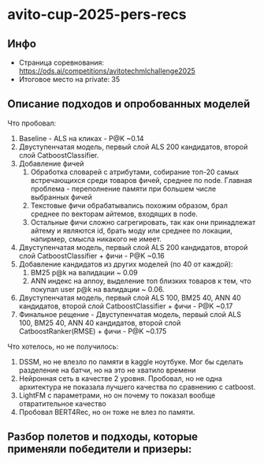 # avito-cup-2025-pers-recs
## Инфо
- Страница соревнования: https://ods.ai/competitions/avitotechmlchallenge2025
- Итоговое место на private: 35

## Описание подходов и опробованных моделей
Что пробовал:
1. Baseline - ALS на кликах - P@K ~0.14
2. Двуступенчатая модель, первый слой ALS 200 кандидатов, второй слой CatboostClassifier.
3. Добавление фичей
    1. Обработка словарей c атрибутами, собирание топ-20 самых встречающихся среди товаров фичей, среднее по node. Главная проблема - переполнение памяти при большем числе выбранных фичей
    2. Текстовые фичи обрабатывались похожим образом, брал среднее по векторам айтемов, входящих в node.
    3. Остальные фичи сложно сагрегировать, так как они принадлежат айтему и являются id, брать моду или среднее по локации, напирмер, смысла никакого не имеет.
4. Двуступенчатая модель, первый слой ALS 200 кандидатов, второй слой CatboostClassifier + фичи - P@K ~0.16
5. Добавление кандидатов из других моделей (по 40 от каждой):
    1. BM25 p@k на валидации ~ 0.09
    2. ANN индекс на annoy, выделение топ близких товаров к тем, что покупал user p@k на валидации ~ 0.06.
6. Двуступенчатая модель, первый слой ALS 100, BM25 40, ANN 40 кандидатов, второй слой CatboostClassifier + фичи - P@K ~0.17
7. Финальное рещение - Двуступенчатая модель, первый слой ALS 100, BM25 40, ANN 40 кандидатов, второй слой CatboostRanker(RMSE) + фичи - P@K ~0.175

Что хотелось, но не получилось:
1. DSSM, но не влезло по памяти в kaggle ноутбуке. Мог бы сделать разделение на батчи, но на это не хватило времени
2. Нейронная сеть в качестве 2 уровня. Пробовал, но не одна архитектура не показала лучшего качества по сравнению с catboost.
3. LightFM с параметрами, но он почему то показал вообще отвратительное качество
4. Пробовал BERT4Rec, но он тоже не влез по памяти.

## Разбор полетов и подходы, которые применяли победители и призеры:


